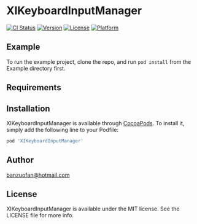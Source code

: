 # XIKeyboardInputManager

[![CI Status](https://img.shields.io/travis/banzuofan@hotmail.com/XIKeyboardInputManager.svg?style=flat)](https://travis-ci.org/banzuofan@hotmail.com/XIKeyboardInputManager)
[![Version](https://img.shields.io/cocoapods/v/XIKeyboardInputManager.svg?style=flat)](https://cocoapods.org/pods/XIKeyboardInputManager)
[![License](https://img.shields.io/cocoapods/l/XIKeyboardInputManager.svg?style=flat)](https://cocoapods.org/pods/XIKeyboardInputManager)
[![Platform](https://img.shields.io/cocoapods/p/XIKeyboardInputManager.svg?style=flat)](https://cocoapods.org/pods/XIKeyboardInputManager)

## Example

To run the example project, clone the repo, and run `pod install` from the Example directory first.

## Requirements

## Installation

XIKeyboardInputManager is available through [CocoaPods](https://cocoapods.org). To install
it, simply add the following line to your Podfile:

```ruby
pod 'XIKeyboardInputManager'
```

## Author

banzuofan@hotmail.com

## License

XIKeyboardInputManager is available under the MIT license. See the LICENSE file for more info.
